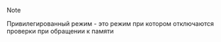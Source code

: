 > [!note]  
> Привилегированный режим - это режим при котором отключаются проверки при обращении к памяти
